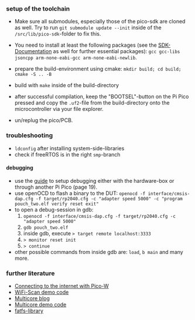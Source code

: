 ### setup of the toolchain
- Make sure all submodules, especially those of the pico-sdk are cloned as well. Try to run `git submodule update --init` inside of the `/src/lib/pico-sdk`-folder to fix this.

- You need to install at least the following packages (see the [SDK-Documentation](https://github.com/raspberrypi/pico-sdk) as well for further essential packages): `gcc gcc-libs jsoncpp arm-none-eabi-gcc arm-none-eabi-newlib`.

- prepare the build-environment using cmake: `mkdir build; cd build; cmake -S .. -B `
- build with `make` inside of the build-directory
- after successful compilation, keep the "BOOTSEL"-button on the Pi Pico pressed and copy the `.uf2`-file from the build-directory onto the microcontroller via your file explorer.
- un/replug the pico/PCB.


### troubleshooting

- `ldconfig` after installing system-side-libraries
- check if freeRTOS is in the right `smp`-branch

#### debugging
- use the [guide](https://datasheets.raspberrypi.com/pico/getting-started-with-pico.pdf) to setup debugging either with the hardware-box or through another Pi Pico (page 19). 
- use openOCD to flash a binary to the DUT: `openocd -f interface/cmsis-dap.cfg -f target/rp2040.cfg -c "adapter speed 5000" -c "program pouch_two.elf verify reset exit"`
- to open a debug-session in gdb:
  1. `openocd -f interface/cmsis-dap.cfg -f target/rp2040.cfg -c "adapter speed 5000"`
  2. `gdb pouch_two.elf`
  3. inside gdb, execute `> target remote localhost:3333`
  4. `> monitor reset init`
  5. `> continue`
- other possible commands from inside gdb are: `load`, `b main` and many more. 


### further literature
- [Connecting to the internet with Pico-W](https://datasheets.raspberrypi.com/picow/connecting-to-the-internet-with-pico-w.pdf)
- [WiFi-Scan demo code](https://github.com/raspberrypi/pico-examples/blob/master/pico_w/wifi/wifi_scan)
- [Multicore blog](https://ghubcoder.github.io/posts/using-multiple-cores-pico-freertos/)
- [Multicore demo code](https://github.com/raspberrypi/pico-examples/blob/master/multicore/multicore_runner_queue/multicore_runner_queue.c)
- [fatfs-library](https://github.com/elehobica/pico_fatfs)